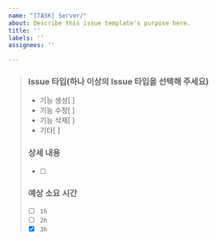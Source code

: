 ```yaml
---
name: "[TASK] Server/"
about: Describe this issue template's purpose here.
title: ''
labels: ''
assignees: ''

---
```


> ### Issue 타입(하나 이상의 Issue 타입을 선택해 주세요)
> * 기능 생성[ ] 
> * 기능 수정[ ] 
> * 기능 삭제[ ]  
> * 기타[ ]  
> 
> ### 상세 내용
> * [ ]  
> 
> ### 예상 소요 시간
> * [ ]  `1h`
> * [ ]  `2h`
> * [x] `3h`
